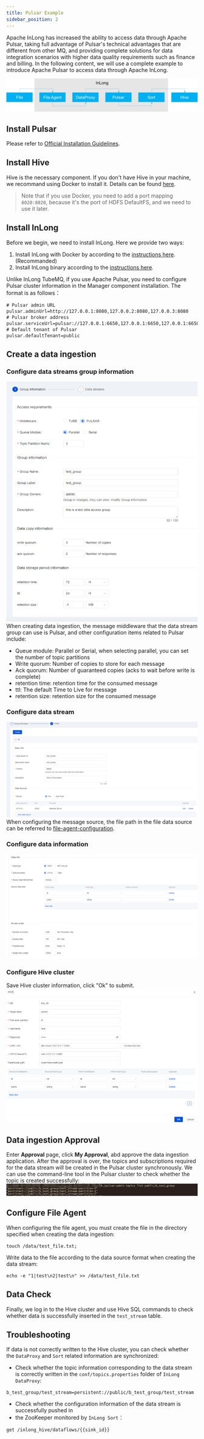 ```yaml
---
title: Pulsar Example
sidebar_position: 2
---
```


Apache InLong has increased the ability to access data through Apache Pulsar, taking full advantage of Pulsar's technical advantages that are different from other MQ, and providing complete solutions for data integration scenarios with higher data quality requirements such as finance and billing.
In the following content, we will use a complete example to introduce Apache Pulsar to access data through Apache InLong.

![Create Group](img/pulsar-arch.png)

## Install Pulsar
Please refer to [Official Installation Guidelines](https://pulsar.apache.org/docs/en/standalone/).

## Install Hive
Hive is the necessary component. If you don't have Hive in your machine, we recommand using Docker to install it. Details can be found [here](https://github.com/big-data-europe/docker-hive).

> Note that if you use Docker, you need to add a port mapping `8020:8020`, because it's the port of HDFS DefaultFS, and we need to use it later.

## Install InLong
Before we begin, we need to install InLong. Here we provide two ways:
1. Install InLong with Docker by according to the [instructions here](deployment/docker.md).(Recommanded)
2. Install InLong binary according to the [instructions here](deployment/bare_metal.md).

Unlike InLong TubeMQ, if you use Apache Pulsar, you need to configure Pulsar cluster information 
in the Manager component installation. The format is as follows：
```
# Pulsar admin URL
pulsar.adminUrl=http://127.0.0.1:8080,127.0.0.2:8080,127.0.0.3:8080
# Pulsar broker address
pulsar.serviceUrl=pulsar://127.0.0.1:6650,127.0.0.1:6650,127.0.0.1:6650
# Default tenant of Pulsar
pulsar.defaultTenant=public
```

## Create a data ingestion
### Configure data streams group information
![](img/pulsar-group.png)
When creating data ingestion, the message middleware that the data stream group can use is Pulsar, 
and other configuration items related to Pulsar include:
- Queue module: Parallel or Serial, when selecting parallel, you can set the number of topic partitions
- Write quorum: Number of copies to store for each message
- Ack quorum: Number of guaranteed copies (acks to wait before write is complete)
- retention time: retention time for the consumed message
- ttl: The default Time to Live for message
- retention size: retention size for the consumed message

### Configure data stream
![](img/pulsar-stream.png)
When configuring the message source, the file path in the file data source can be referred to [file-agent-configuration](https://inlong.apache.org/docs/next/modules/agent/file#file-agent-configuration).

### Configure data information
![](img/pulsar-data.png)

### Configure Hive cluster
Save Hive cluster information, click "Ok" to submit.
![](img/pulsar-hive.png)

## Data ingestion Approval
Enter **Approval** page, click **My Approval**, abd approve the data ingestion application. After the approval is over, 
the topics and subscriptions required for the data stream will be created in the Pulsar cluster synchronously.
We can use the command-line tool in the Pulsar cluster to check whether the topic is created successfully:
![](img/pulsar-topic.png)

## Configure File Agent
When configuring the file agent, you must create the file in the directory specified when creating the data ingestion:
```
touch /data/test_file.txt;
```

Write data to the file according to the data source format when creating the data stream:
```
echo -e "1|test\n2|test\n" >> /data/test_file.txt
```

## Data Check
Finally, we log in to the Hive cluster and use Hive SQL commands to check 
whether data is successfully inserted in the `test_stream` table.

## Troubleshooting
If data is not correctly written to the Hive cluster, you can check whether the `DataProxy` and `Sort` related information are synchronized:
- Check whether the topic information corresponding to the data stream is correctly written in the `conf/topics.properties` folder of `InLong DataProxy`:
```
b_test_group/test_stream=persistent://public/b_test_group/test_stream
```

- Check whether the configuration information of the data stream is successfully pushed in 
- the ZooKeeper monitored by `InLong Sort`：
```
get /inlong_hive/dataflows/{{sink_id}}
```
